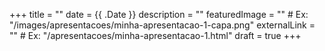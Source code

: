 +++
title = ""
date = {{ .Date }}
description = ""
featuredImage = "" # Ex: "/images/apresentacoes/minha-apresentacao-1-capa.png"
externalLink = ""  # Ex: "/apresentacoes/minha-apresentacao-1.html"
draft = true
+++
